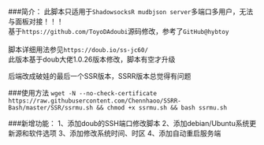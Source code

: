 ###简介：
此脚本只适用于`ShadowsocksR mudbjson server`多端口多用户，无法与面板对接！！！<br>
基于`https://github.com/ToyoDAdoubi`源码修改，参考了`GitHub@hybtoy`  <br>  
脚本详细用法参见`https://doub.io/ss-jc60/`<br>
此版本基于doub大佬1.0.26版本修改，脚本有空才升级<br>

后端改成破娃的最后一个SSR版本，SSRR版本总觉得有问题

###使用方法
`wget -N --no-check-certificate https://raw.githubusercontent.com/Chennhaoo/SSRR-Bash/master/SSR/ssrmu.sh && chmod +x ssrmu.sh && bash ssrmu.sh`
    

###新增功能：
1、添加doub的SSH端口修改脚本
2、添加debian/Ubuntu系统更新源和软件选项
3、添加修改系统时间、时区
4、添加自动重启服务端

